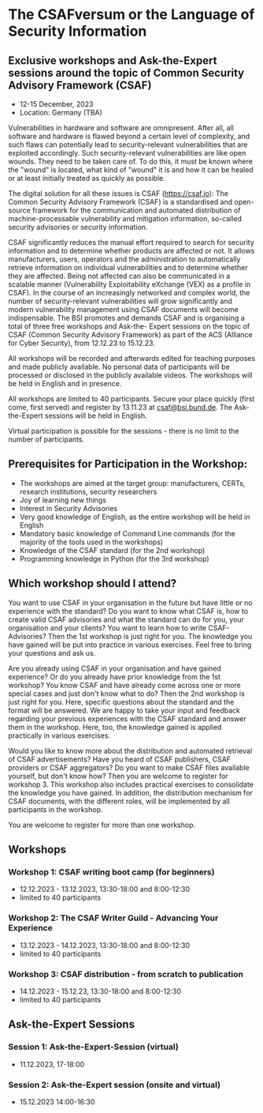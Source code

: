 # The CSAFversum or the Language of Security Information

## Exclusive workshops and Ask-the-Expert sessions around the topic of Common Security Advisory Framework (CSAF)

- 12-15 December, 2023
- Location: Germany (TBA)

Vulnerabilities in hardware and software are omnipresent. After all, all software and hardware is flawed beyond a certain level of complexity, and such flaws can potentially lead to security-relevant vulnerabilities that are exploited accordingly. Such security-relevant vulnerabilities are like open wounds. They need to be taken care of. To do this, it must be known where the "wound" is located, what kind of "wound" it is and how it can be healed or at least initially treated as quickly as possible. 

The digital solution for all these issues is CSAF (https://csaf.io): The Common Security Advisory Framework (CSAF) is a standardised and open-source framework for the communication and automated distribution of machine-processable vulnerability and mitigation information, so-called security advisories or security information. 

CSAF significantly reduces the manual effort required to search for security information and to determine whether products are affected or not. It allows manufacturers, users, operators and the administration to automatically retrieve information on individual vulnerabilities and to determine whether they are affected. Being not affected can also be communicated in a scalable manner (Vulnerability Exploitability eXchange (VEX) as a profile in CSAF). In the course of an increasingly networked and complex world, the number of security-relevant vulnerabilities will grow significantly and modern vulnerability management using CSAF documents will become indispensable. The BSI promotes and demands CSAF and is organising a total of three free workshops and Ask-the- Expert sessions on the topic of CSAF (Common Security Advisory Framework) as part of the ACS (Alliance for Cyber Security), from 12.12.23 to 15.12.23. 

All workshops will be recorded and afterwards edited for teaching purposes and made publicly available. No personal data of participants will be processed or disclosed in the publicly available videos. The workshops will be held in English and in presence. 

All workshops are limited to 40 participants. Secure your place quickly (first come, first served) and register by 13.11.23 at csaf@bsi.bund.de. The Ask-the-Expert sessions will be held in English. 

Virtual participation is possible for the sessions - there is no limit to the number of participants.

## Prerequisites for Participation in the Workshop:
- The workshops are aimed at the target group: manufacturers, CERTs, research institutions,
security researchers
- Joy of learning new things
- Interest in Security Advisories
- Very good knowledge of English, as the entire workshop will be held in English
- Mandatory basic knowledge of Command Line commands (for the majority of the tools used in the workshops)
- Knowledge of the CSAF standard (for the 2nd workshop)
- Programming knowledge in Python (for the 3rd workshop)


## Which workshop should I attend?
You want to use CSAF in your organisation in the future but have little or no experience with the standard? Do you want to know what CSAF is, how to create valid CSAF advisories and what the standard can do for you, your organisation and your clients? You want to learn how to write CSAF-Advisories? Then the 1st workshop is just right for you. The knowledge you have gained will be put into practice in various exercises. Feel free to bring your questions and ask us.

Are you already using CSAF in your organisation and have gained experience? Or do you already have prior knowledge from the 1st workshop? You know CSAF and have already come across one or more special cases and just don't know what to do? Then the 2nd workshop is just right for you. Here, specific questions about the standard and the format will be answered. We are happy to take your input and feedback regarding your previous experiences with the CSAF standard and answer them in the workshop. Here, too, the knowledge gained is applied practically in various exercises.

Would you like to know more about the distribution and automated retrieval of CSAF advertisements? Have you heard of CSAF publishers, CSAF providers or CSAF aggregators? Do you want to make CSAF files available yourself, but don't know how? Then you are welcome to register for workshop 3. This workshop also includes practical exercises to consolidate the knowledge you have gained. In addition, the distribution mechanism for CSAF documents, with the different roles, will be implemented by all participants in the workshop.

You are welcome to register for more than one workshop.

## Workshops
### Workshop 1: CSAF writing boot camp (for beginners)
- 12.12.2023 - 13.12.2023, 13:30-18:00 and 8:00-12:30
- limited to 40 participants

### Workshop 2: The CSAF Writer Guild - Advancing Your Experience
- 13.12.2023 - 14.12.2023, 13:30-18:00 and 8:00-12:30
- limited to 40 participants

### Workshop 3: CSAF distribution - from scratch to publication
- 14.12.2023 - 15.12.23, 13:30-18:00 and 8:00-12:30
- limited to 40 participants

## Ask-the-Expert Sessions
### Session 1: Ask-the-Expert-Session (virtual)
- 11.12.2023, 17-18:00

### Session 2: Ask-the-Expert session (onsite and virtual)
- 15.12.2023 14:00-16:30
